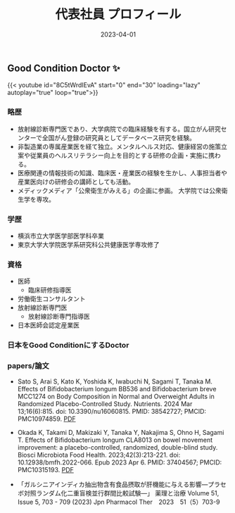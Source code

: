 ﻿---
title: 代表社員 プロフィール
date: 2023-04-01
weight: 5
showDate: false
thumbnailImagePosition: left
thumbnailImage: img/profile_icon_big.svg
summary: "医師・放射線診断専門医・労働衛生コンサルタント<BR>東京大学大学院医学系研究科公共健康医学専攻修了"
---

## Good Condition Doctor :sparkles:

{{< youtube 
id="8C5tWrdIEvA" start="0" end="30" loading="lazy" autoplay="true" loop="true">}}


### 略歴
- 放射線診断専門医であり、大学病院での臨床経験を有する。国立がん研究センターで全国がん登録の研究員としてデータベース研究を経験。
- 非製造業の専属産業医を経て独立。メンタルヘルス対応、健康経営の施策立案や従業員のヘルスリテラシー向上を目的とする研修の企画・実施に携わる。
- 医療関連の情報技術の知識、臨床医・産業医の経験を生かし、人事担当者や産業医向けの研修会の講師としても活動。
- メディックメディア「公衆衛生がみえる」の企画に参画。 大学院では公衆衛生学を専攻。

### 学歴
- 横浜市立大学医学部医学科卒業
- 東京大学大学院医学系研究科公共健康医学専攻修了

### 資格
- 医師
  - 臨床研修指導医
- 労働衛生コンサルタント
- 放射線診断専門医
  - 放射線診断専門指導医
- 日本医師会認定産業医

### 日本をGood ConditionにするDoctor


### papers/論文

- Sato S, Arai S, Kato K, Yoshida K, Iwabuchi N, Sagami T, Tanaka M. Effects of Bifidobacterium longum BB536 and Bifidobacterium breve MCC1274 on Body Composition in Normal and Overweight Adults in Randomized Placebo-Controlled Study. Nutrients. 2024 Mar 13;16(6):815. doi: 10.3390/nu16060815. PMID: 38542727; PMCID: PMC10974859. [PDF](https://www.ncbi.nlm.nih.gov/pmc/articles/PMC10974859/pdf/nutrients-16-00815.pdf)

- Okada K, Takami D, Makizaki Y, Tanaka Y, Nakajima S, Ohno H, Sagami T. Effects of Bifidobacterium longum CLA8013 on bowel movement improvement: a placebo-controlled, randomized, double-blind study. Biosci Microbiota Food Health. 2023;42(3):213-221. doi: 10.12938/bmfh.2022-066. Epub 2023 Apr 6. PMID: 37404567; PMCID: PMC10315193. [PDF](https://www.ncbi.nlm.nih.gov/pmc/articles/PMC10315193/pdf/bmfh-42-213.pdf)


- 「ガルシニアインディカ抽出物含有食品摂取が肝機能に与える影響―プラセボ対照ランダム化二重盲検並行群間比較試験―」 薬理と治療 Volume 51, Issue 5, 703 - 709 (2023) Jpn Pharmacol Ther　2023　51（5）703-9


